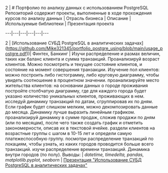 

2 | # Портфолио по анализу данных с использованием PostgreSQL Репозиторий содержит проекты, выполненные в ходе прохождения курсов по анализу данных | Отрасль бизнеса | Описание | Используемые библиотеки | Презентация проекта

---|---|---|---|---|---

2 | [Использование СУБД PostgreSQL в аналитических задачах] (https://github.com/Mike321345/portfolio_postgre_using/blob/main/usage_postgre.pdf))| Финтех, Банкинг | Изучи распределение и размах величин, таких как баланс клиента и сумма транзакций. Проанализируй возраст клиентов. Можно посмотреть и текущее состояние клиентов, и состояние на момент совершения транзакции. Изучение пол клиентов: можно построить либо гистограмму, либо круговую диаграмму, чтобы увидеть соотношение в процентном значении. проанализируйте место жительства клиентов: на основании данных о городе проживания постройте столбчатую диаграмму, где для каждого города будет указано количество уникальных клиентов, проживающих в нем. исследуй динамику транзакций по датам, сгруппировав их по дням. Если график будет слишком мелким, можно декомпозировать данные до месяца. Динамику лучше выразить линейным графиком. проанализируй динамику в сумме продаж, сложив продажи по дням (или по месяцам), после чего также создать график и отметить закономерности, описав их в текстовой ячейке. раздели клиентов на возрастные группы с шагом в 10-15 лет и определи самую платежеспособную группу. посмотри распределение транзакций по локациям, чтобы узнать, из каких городов проводится больше всего транзакций. изучи распределение времени транзакций. Динамика внутри городов (по полу). Выводы: | *datetime, timedelta, pandas, matplotlib.pyplot, seaborn* | [Презентация "Использование СУБД PostgreSQL в аналитических задачах"](https://github.com/Mike321345/portfolio_postgre_using/blob/main/usage_postgre.pdf)
